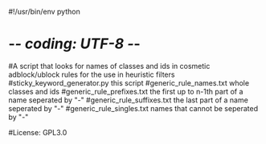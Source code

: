 #!/usr/bin/env python
# -*- coding: UTF-8 -*-

#A script that looks for names of classes and ids in cosmetic adblock/ublock rules for the use in heuristic filters
#sticky_keyword_generator.py this script
#generic_rule_names.txt whole classes and ids
#generic_rule_prefixes.txt the first up to n-1th part of a name seperated by "-"
#generic_rule_suffixes.txt the last part of a name seperated by "-"
#generic_rule_singles.txt names that cannot be seperated by "-"

#License: GPL3.0

